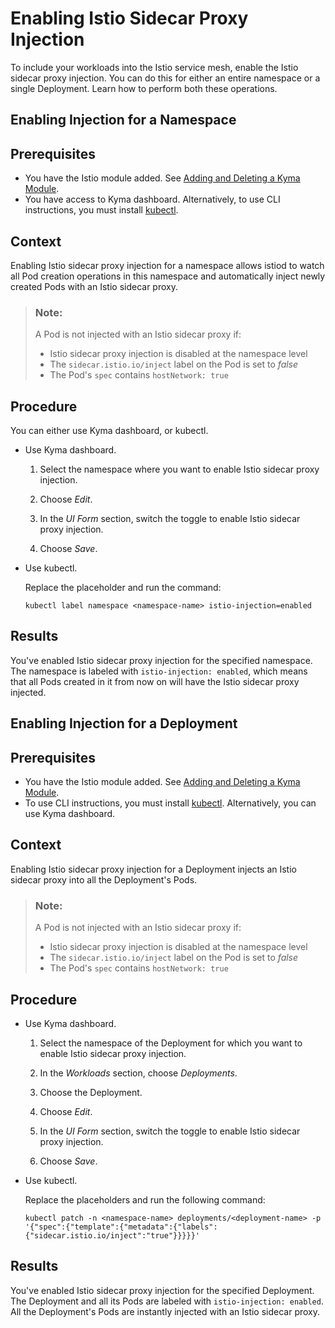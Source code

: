<!-- loiob3c6f1dfc75542dc913a08dc36e13893 -->

# Enabling Istio Sidecar Proxy Injection

To include your workloads into the Istio service mesh, enable the Istio sidecar proxy injection. You can do this for either an entire namespace or a single Deployment. Learn how to perform both these operations.

<a name="task_jwk_3cr_rcc"/>

<!-- task\_jwk\_3cr\_rcc -->

## Enabling Injection for a Namespace



<a name="task_jwk_3cr_rcc__prereq_dl3_m44_vcc"/>

## Prerequisites

-   You have the Istio module added. See [Adding and Deleting a Kyma Module](../50-administration-and-ops/adding-and-deleting-a-kyma-module-1b548e9.md#loio1b548e9ad4744b978b8b595288b0cb5c).
-   You have access to Kyma dashboard. Alternatively, to use CLI instructions, you must install [kubectl](https://kubernetes.io/docs/tasks/tools/#kubectl).



<a name="task_jwk_3cr_rcc__context_lvn_4cr_rcc"/>

## Context

Enabling Istio sidecar proxy injection for a namespace allows istiod to watch all Pod creation operations in this namespace and automatically inject newly created Pods with an Istio sidecar proxy.

> ### Note:  
> A Pod is not injected with an Istio sidecar proxy if:
> 
> -   Istio sidecar proxy injection is disabled at the namespace level
> -   The `sidecar.istio.io/inject` label on the Pod is set to *false*
> -   The Pod's `spec` contains `hostNetwork: true`



<a name="task_jwk_3cr_rcc__steps-unordered_bxl_sdr_rcc"/>

## Procedure

You can either use Kyma dashboard, or kubectl.

-   Use Kyma dashboard.

    1.  Select the namespace where you want to enable Istio sidecar proxy injection.

    2.  Choose *Edit*.

    3.  In the *UI Form* section, switch the toggle to enable Istio sidecar proxy injection.

    4.  Choose *Save*.


-   Use kubectl.

    Replace the placeholder and run the command:

    ```
    kubectl label namespace <namespace-name> istio-injection=enabled
    ```




<a name="task_jwk_3cr_rcc__result_ldr_43f_scc"/>

## Results

You've enabled Istio sidecar proxy injection for the specified namespace. The namespace is labeled with `istio-injection: enabled`, which means that all Pods created in it from now on will have the Istio sidecar proxy injected.

<a name="task_ols_3cr_rcc"/>

<!-- task\_ols\_3cr\_rcc -->

## Enabling Injection for a Deployment



<a name="task_ols_3cr_rcc__prereq_nbl_xhb_tcc"/>

## Prerequisites

-   You have the Istio module added. See [Adding and Deleting a Kyma Module](../50-administration-and-ops/adding-and-deleting-a-kyma-module-1b548e9.md#loio1b548e9ad4744b978b8b595288b0cb5c).
-   To use CLI instructions, you must install [kubectl](https://kubernetes.io/docs/tasks/tools/#kubectl). Alternatively, you can use Kyma dashboard.



<a name="task_ols_3cr_rcc__context_cl1_scr_rcc"/>

## Context

Enabling Istio sidecar proxy injection for a Deployment injects an Istio sidecar proxy into all the Deployment's Pods.

> ### Note:  
> A Pod is not injected with an Istio sidecar proxy if:
> 
> -   Istio sidecar proxy injection is disabled at the namespace level
> -   The `sidecar.istio.io/inject` label on the Pod is set to *false*
> -   The Pod's `spec` contains `hostNetwork: true`



<a name="task_ols_3cr_rcc__steps-unordered_ebc_r4x_rcc"/>

## Procedure

-   Use Kyma dashboard.

    1.  Select the namespace of the Deployment for which you want to enable Istio sidecar proxy injection.

    2.  In the *Workloads* section, choose *Deployments*.

    3.  Choose the Deployment.

    4.  Choose *Edit*.

    5.  In the *UI Form* section, switch the toggle to enable Istio sidecar proxy injection.

    6.  Choose *Save*.


-   Use kubectl.

    Replace the placeholders and run the following command:

    ```
    kubectl patch -n <namespace-name> deployments/<deployment-name> -p '{"spec":{"template":{"metadata":{"labels":{"sidecar.istio.io/inject":"true"}}}}}'
    ```




<a name="task_ols_3cr_rcc__result_ass_p3f_scc"/>

## Results

You've enabled Istio sidecar proxy injection for the specified Deployment. The Deployment and all its Pods are labeled with `istio-injection: enabled`. All the Deployment's Pods are instantly injected with an Istio sidecar proxy.

